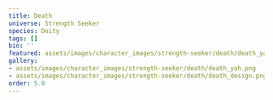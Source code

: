 ```yaml
---
title: Death
universe: Strength Seeker
species: Deity
tags: []
bio: ''
featured: assets/images/character_images/strength-seeker/death/death_yah.png
gallery:
- assets/images/character_images/strength-seeker/death/death_yah.png
- assets/images/character_images/strength-seeker/death/death_design.png
order: 5.0
---
```




